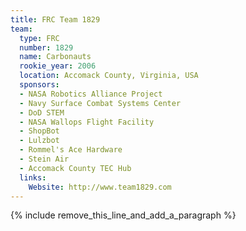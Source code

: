 ```yaml
---
title: FRC Team 1829
team:
  type: FRC
  number: 1829
  name: Carbonauts
  rookie_year: 2006
  location: Accomack County, Virginia, USA
  sponsors:
  - NASA Robotics Alliance Project
  - Navy Surface Combat Systems Center
  - DoD STEM
  - NASA Wallops Flight Facility
  - ShopBot
  - Lulzbot
  - Rommel's Ace Hardware
  - Stein Air
  - Accomack County TEC Hub
  links:
    Website: http://www.team1829.com
---
```


{% include remove_this_line_and_add_a_paragraph %}